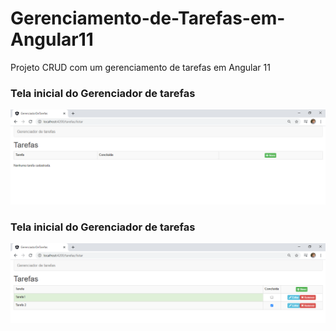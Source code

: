 # Gerenciamento-de-Tarefas-em-Angular11
Projeto CRUD com um gerenciamento de tarefas em Angular 11

### Tela inicial do Gerenciador de tarefas
![](https://github.com/enivaldoqueiroz/Gerenciamento-de-Tarefas-em-Angular11/blob/main/gerenciador-de-tarefas/imagens/IMG001.png)

### Tela inicial do Gerenciador de tarefas
![](https://github.com/enivaldoqueiroz/Gerenciamento-de-Tarefas-em-Angular11/blob/main/gerenciador-de-tarefas/imagens/IMG002.png)
